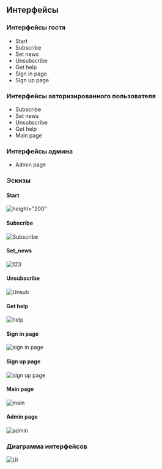 ## Интерфейсы

### Интерфейсы гостя

* Start
* Subscribe
* Set news
* Unsubscribe
* Get help
* Sign in page
* Sign up page

### Интерфейсы авторизированного пользователя

* Subscribe
* Set news
* Unsubscribe
* Get help
* Main page

### Интерфейсы админа

* Admin page

### Эскизы

#### Start
![height="200"](pics/Subscribe.png)

#### Subscribe
![Subscribe](pics/Subscribe.png)

#### Set_news
![123](pics/Set_news.png)

#### Unsubscribe
![Unsub](pics/Unsubscribe.png)

#### Get help
![help](pics/Get_help.png)

#### Sign in page
![sign in page](pics/Sign_in_page.png)

#### Sign up page
![sign up page](pics/Sign_up_page.png)

#### Main page
![main](pics/Main_page.png)

#### Admin page
![admin](pics/Admin_page.png)

### Диаграмма интерфейсов
![Ui](pics/UI_diagram.png)